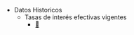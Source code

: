 - Datos Historicos
	- Tasas de interés efectivas vigentes
		- [🔗](https://contenido.bce.fin.ec/documentos/Estadisticas/SectorMonFin/TasasInteres/TasasHistorico.htm)